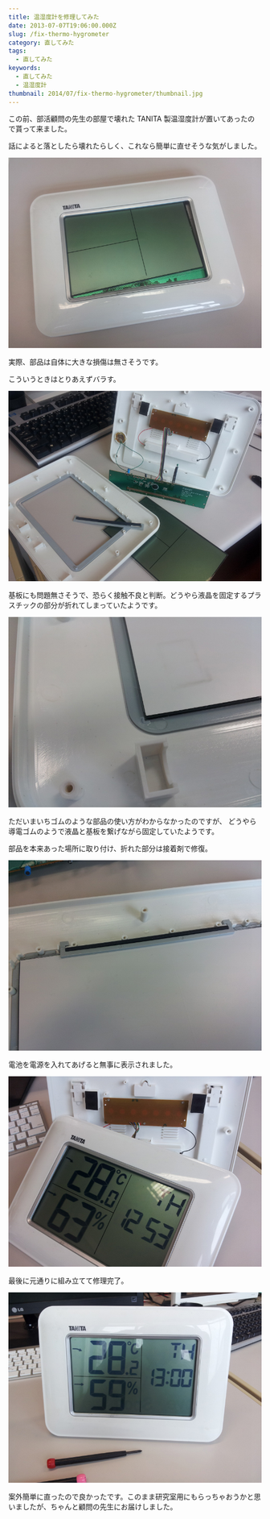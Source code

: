 ```yaml
---
title: 温湿度計を修理してみた
date: 2013-07-07T19:06:00.000Z
slug: /fix-thermo-hygrometer
category: 直してみた
tags:
  - 直してみた
keywords:
  - 直してみた
  - 温湿度計
thumbnail: 2014/07/fix-thermo-hygrometer/thumbnail.jpg
---
```


この前、部活顧問の先生の部屋で壊れた TANITA 製温湿度計が置いてあったので貰って来ました。

話によると落としたら壊れたらしく、これなら簡単に直せそうな気がしました。

![](./process1.jpg)

実際、部品は自体に大きな損傷は無さそうです。

こういうときはとりあえずバラす。

![](./process2.jpg)

基板にも問題無さそうで、恐らく接触不良と判断。どうやら液晶を固定するプラスチックの部分が折れてしまっていたようです。

![](./process3.jpg)

ただいまいちゴムのような部品の使い方がわからなかったのですが、
どうやら導電ゴムのようで液晶と基板を繋げながら固定していたようです。

部品を本来あった場所に取り付け、折れた部分は接着剤で修復。

![](./process4.jpg)

電池を電源を入れてあげると無事に表示されました。

![](./process5.jpg)

最後に元通りに組み立てて修理完了。

![](./process6.jpg)

案外簡単に直ったので良かったです。このまま研究室用にもらっちゃおうかと思いましたが、ちゃんと顧問の先生にお届けしました。

